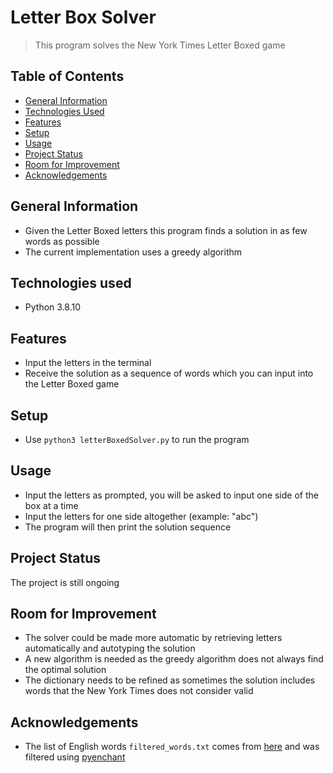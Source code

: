 # Letter Box Solver
> This program solves the New York Times Letter Boxed game

## Table of Contents
* [General Information](#general-information)
* [Technologies Used](#technologies-used)
* [Features](#features)
* [Setup](#setup)
* [Usage](#usage)
* [Project Status](#project-status)
* [Room for Improvement](#room-for-improvement)
* [Acknowledgements](#acknowledgements)


## General Information
- Given the Letter Boxed letters this program finds a solution in as few words as possible
- The current implementation uses a greedy algorithm

## Technologies used
- Python 3.8.10

## Features
- Input the letters in the terminal
- Receive the solution as a sequence of words which you can input into the Letter Boxed game

## Setup
- Use `python3 letterBoxedSolver.py` to run the program

## Usage
- Input the letters as prompted, you will be asked to input one side of the box at a time
- Input the letters for one side altogether (example: "abc")
- The program will then print the solution sequence 

## Project Status
The project is still ongoing

## Room for Improvement
- The solver could be made more automatic by retrieving letters automatically and autotyping the solution
- A new algorithm is needed as the greedy algorithm does not always find the optimal solution
- The dictionary needs to be refined as sometimes the solution includes words that the New York Times does not consider valid


## Acknowledgements
- The list of English words `filtered_words.txt` comes from [here](https://github.com/dwyl/english-words) and was filtered using [pyenchant](https://pypi.org/project/pyenchant/)
